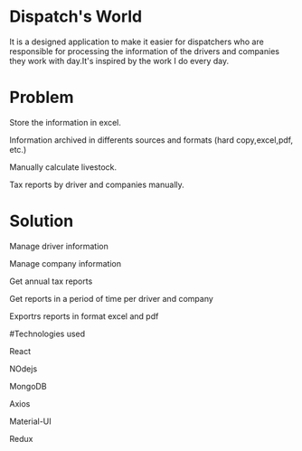 # Dispatch's World
It is a designed application to make it easier for dispatchers who are responsible for processing the information of the drivers and companies they work with day.It's inspired by the work I do every day.

# Problem
Store the information in excel.

Information archived in differents sources and formats (hard copy,excel,pdf, etc.)

Manually calculate livestock.

Tax reports by driver and companies manually.

# Solution
Manage driver information

Manage company information

Get annual tax reports

Get reports in a period of time per driver and company

Exportrs reports in format excel and pdf

#Technologies used

React

NOdejs

MongoDB

Axios

Material-UI

Redux

